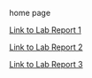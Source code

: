 home page

[Link to Lab Report 1](lab1.html)

[Link to Lab Report 2](lab2.html)

[Link to Lab Report 3](lab3.html)